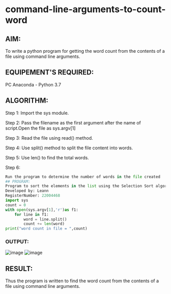 # command-line-arguments-to-count-word
## AIM:
To write a python program for getting the word count from the contents of a file using command line arguments.
## EQUIPEMENT'S REQUIRED: 
PC
Anaconda - Python 3.7
## ALGORITHM: 
Step 1:
Import the sys module.

Step 2:
Pass the filename as the first argument after the name of script.Open the file as sys.argv[1]

Step 3:
Read the file using read() method.

Step 4:
Use split() method to split the file content into words.

Step 5:
Use len() to find the total words.

Step 6:
```python
Run the program to determine the number of words in the file created
## PROGRAM:
Program to sort the elements in the list using the Selection Sort algorithm.
Developed by: Leann
RegisterNumber: 22004468
import sys
count = 0
with open(sys.argv[1],'r')as f1:
    for line in f1:
        word = line.split()
        count += len(word)
print("word count in file = ",count)
```
### OUTPUT:
![image](https://user-images.githubusercontent.com/120553351/214908727-a28fb0de-6f6f-4e38-ba81-eb246768c26f.png)
![image](https://user-images.githubusercontent.com/120553351/214908759-25604c6c-0db9-4437-995b-800dc6537fcf.png)



## RESULT:
Thus the program is written to find the word count from the contents of a file using command line arguments.
